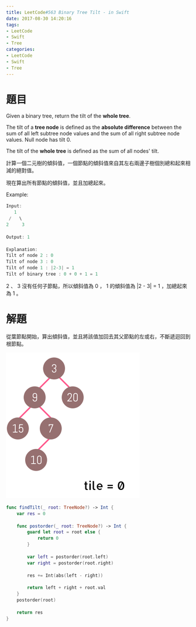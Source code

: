```yaml
---
title: LeetCode#563 Binary Tree Tilt - in Swift
date: 2017-08-30 14:20:16
tags:
- LeetCode
- Swift
- Tree
categories: 
- LeetCode
- Swift
- Tree
---
```


# 題目

Given a binary tree, return the tilt of the **whole tree**.
 
The tilt of a **tree node** is defined as the **absolute difference** between the sum of all left subtree node values and the sum of all right subtree node values. Null node has tilt 0.

The tilt of the **whole tree** is defined as the sum of all nodes' tilt.


計算一個二元樹的傾斜值，一個節點的傾斜值來自其左右兩邊子樹個別總和起來相減的絕對值。

現在算出所有節點的傾斜值，並且加總起來。

Example:
``` swift
Input:
   1
 /   \
2     3

Output: 1

Explanation:
Tilt of node 2 : 0
Tilt of node 3 : 0
Tilt of node 1 : |2-3| = 1
Tilt of binary tree : 0 + 0 + 1 = 1
```

2 、 3 沒有任何子節點，所以傾斜值為 0 ， 1 的傾斜值為 |2 - 3| = 1 ，加總起來為 1 。



# 解題

從葉節點開始，算出傾斜值，並且將該值加回去其父節點的左或右，不斷遞迴回到根節點。

![](../images/leetcode-563/postorder.gif)

``` swift
func findTilt(_ root: TreeNode?) -> Int {
    var res = 0
    
    func postorder(_ root: TreeNode?) -> Int {
        guard let root = root else {
            return 0
        }
        
        var left = postorder(root.left)
        var right = postorder(root.right)
        
        res += Int(abs(left - right))
        
        return left + right + root.val
    }
    postorder(root)
    
    return res
}
```










